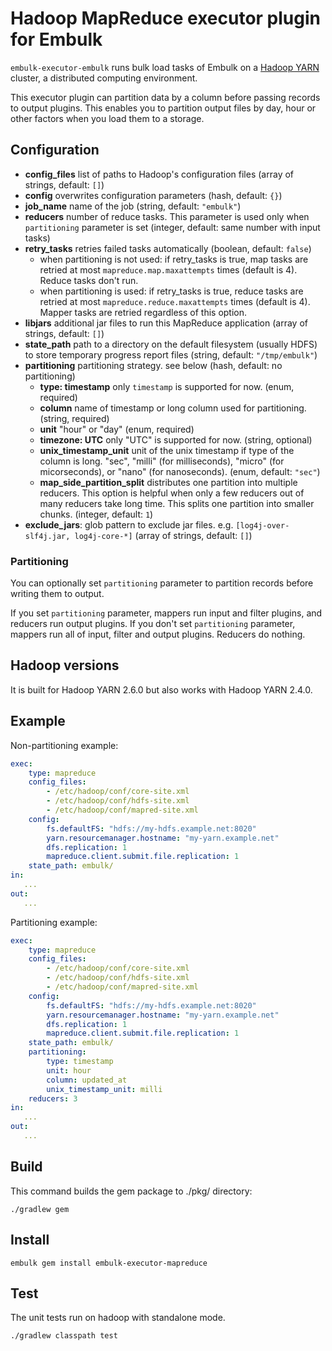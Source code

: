 # Hadoop MapReduce executor plugin for Embulk

`embulk-executor-embulk` runs bulk load tasks of Embulk on a [Hadoop YARN](https://hadoop.apache.org/) cluster, a distributed computing environment.

This executor plugin can partition data by a column before passing records to output plugins. This enables you to partition output files by day, hour or other factors when you load them to a storage.

## Configuration

- **config_files** list of paths to Hadoop's configuration files (array of strings, default: `[]`)
- **config** overwrites configuration parameters (hash, default: `{}`)
- **job_name** name of the job (string, default: `"embulk"`)
- **reducers** number of reduce tasks. This parameter is used only when `partitioning` parameter is set (integer, default: same number with input tasks)
- **retry_tasks** retries failed tasks automatically (boolean, default: `false`)
    - when partitioning is not used: if retry_tasks is true, map tasks are retried at most `mapreduce.map.maxattempts` times (default is 4). Reduce tasks don't run.
    - when partitioning is used: if retry_tasks is true, reduce tasks are retried at most `mapreduce.reduce.maxattempts` times (default is 4). Mapper tasks are retried regardless of this option.
- **libjars** additional jar files to run this MapReduce application (array of strings, default: `[]`)
- **state_path** path to a directory on the default filesystem (usually HDFS) to store temporary progress report files (string, default: `"/tmp/embulk"`)
- **partitioning** partitioning strategy. see below (hash, default: no partitioning)
    - **type: timestamp** only `timestamp` is supported for now. (enum, required)
    - **column** name of timestamp or long column used for partitioning. (string, required)
    - **unit** "hour" or "day" (enum, required)
    - **timezone: UTC** only "UTC" is supported for now. (string, optional)
    - **unix_timestamp_unit** unit of the unix timestamp if type of the column is long. "sec", "milli" (for milliseconds), "micro" (for micorseconds), or "nano" (for nanoseconds). (enum, default: `"sec"`)
    - **map_side_partition_split** distributes one partition into multiple reducers. This option is helpful when only a few reducers out of many reducers take long time. This splits one partition into smaller chunks. (integer, default: `1`)
- **exclude_jars**: glob pattern to exclude jar files. e.g. `[log4j-over-slf4j.jar, log4j-core-*]` (array of strings, default: `[]`)


### Partitioning

You can optionally set `partitioning` parameter to partition records before writing them to output.

If you set `partitioning` parameter, mappers run input and filter plugins, and reducers run output plugins.
If you don't set `partitioning` parameter, mappers run all of input, filter and output plugins. Reducers do nothing.

## Hadoop versions

It is built for Hadoop YARN 2.6.0 but also works with Hadoop YARN 2.4.0.


## Example

Non-partitioning example:

```yaml
exec:
    type: mapreduce
    config_files:
        - /etc/hadoop/conf/core-site.xml
        - /etc/hadoop/conf/hdfs-site.xml
        - /etc/hadoop/conf/mapred-site.xml
    config:
        fs.defaultFS: "hdfs://my-hdfs.example.net:8020"
        yarn.resourcemanager.hostname: "my-yarn.example.net"
        dfs.replication: 1
        mapreduce.client.submit.file.replication: 1
    state_path: embulk/
in:
   ...
out:
   ...
```

Partitioning example:

```yaml
exec:
    type: mapreduce
    config_files:
        - /etc/hadoop/conf/core-site.xml
        - /etc/hadoop/conf/hdfs-site.xml
        - /etc/hadoop/conf/mapred-site.xml
    config:
        fs.defaultFS: "hdfs://my-hdfs.example.net:8020"
        yarn.resourcemanager.hostname: "my-yarn.example.net"
        dfs.replication: 1
        mapreduce.client.submit.file.replication: 1
    state_path: embulk/
    partitioning:
        type: timestamp
        unit: hour
        column: updated_at
        unix_timestamp_unit: milli
    reducers: 3
in:
   ...
out:
   ...
```


## Build

This command builds the gem package to ./pkg/ directory:

```
./gradlew gem
```

## Install

```
embulk gem install embulk-executor-mapreduce
```

## Test

The unit tests run on hadoop with standalone mode.
```
./gradlew classpath test
```

